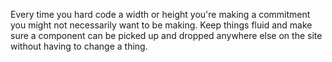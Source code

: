 

Every time you hard code a width or height you're making a commitment you might not necessarily want to be
making. Keep things fluid and make sure a component can be picked up and dropped anywhere else on the site
without having to change a thing.